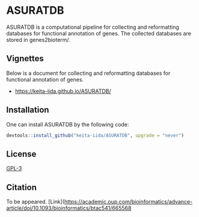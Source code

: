 # ASURATDB
ASURATDB is a computational pipeline for collecting and reformatting databases for functional annotation of genes.
The collected databases are stored in genes2bioterm/.



## Vignettes
Below is a document for collecting and reformatting databases for functional annotation of genes.

* https://keita-iida.github.io/ASURATDB/



## Installation
One can install ASURATDB by the following code:

```r
devtools::install_github("keita-iida/ASURATDB", upgrade = "never")
```



## License
[GPL-3](https://github.com/keita-iida/ASURATDB/blob/main/LICENSE)



## Citation
To be appeared. [Link](https://academic.oup.com/bioinformatics/advance-article/doi/10.1093/bioinformatics/btac541/665568

